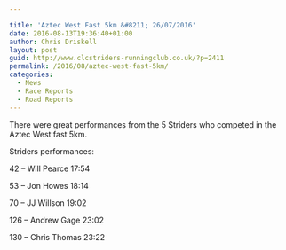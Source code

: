 ```yaml
---

title: 'Aztec West Fast 5km &#8211; 26/07/2016'
date: 2016-08-13T19:36:40+01:00
author: Chris Driskell
layout: post
guid: http://www.clcstriders-runningclub.co.uk/?p=2411
permalink: /2016/08/aztec-west-fast-5km/
categories:
  - News
  - Race Reports
  - Road Reports
---
```

There were great performances from the 5 Striders who competed in the Aztec West fast 5km.

Striders performances:

42 &#8211; Will Pearce 17:54

53 &#8211; Jon Howes 18:14

70 &#8211; JJ Willson 19:02

126 &#8211; Andrew Gage 23:02

130 &#8211; Chris Thomas 23:22